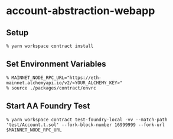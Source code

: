 # account-abstraction-webapp

## Setup

```shell
% yarn workspace contract install
```

## Set Environment Variables

```shell
% MAINNET_NODE_RPC_URL="https://eth-mainnet.alchemyapi.io/v2/<YOUR_ALCHEMY_KEY>"
% source ./packages/contract/envrc
```

## Start AA Foundry Test

```shell
% yarn workspace contract test-foundry-local -vv --match-path 'test/Account.t.sol' --fork-block-number 16999999 --fork-url $MAINNET_NODE_RPC_URL
```
